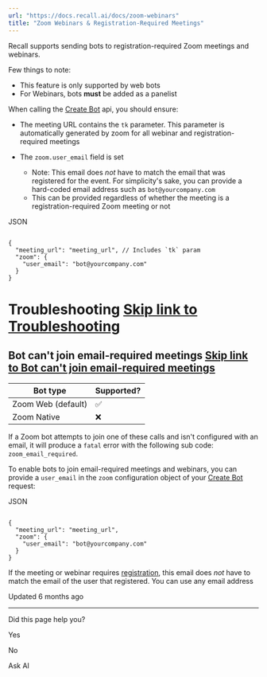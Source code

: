 ```yaml
---
url: "https://docs.recall.ai/docs/zoom-webinars"
title: "Zoom Webinars & Registration-Required Meetings"
---
```


Recall supports sending bots to registration-required Zoom meetings and webinars.

Few things to note:

- This feature is only supported by web bots
- For Webinars, bots **must** be added as a panelist

When calling the [Create Bot](https://docs.recall.ai/reference/bot_create) api, you should ensure:

- The meeting URL contains the `tk` parameter. This parameter is automatically generated by zoom for all webinar and registration-required meetings
- The `zoom.user_email` field is set

  - Note: This email does _not_ have to match the email that was registered for the event. For simplicity's sake, you can provide a hard-coded email address such as `bot@yourcompany.com`
  - This can be provided regardless of whether the meeting is a registration-required Zoom meeting or not

JSON

```rdmd-code lang-json theme-light

{
  "meeting_url": "meeting_url", // Includes `tk` param
  "zoom": {
    "user_email": "bot@yourcompany.com"
  }
}

```

# Troubleshooting   [Skip link to Troubleshooting](https://docs.recall.ai/docs/zoom-webinars\#troubleshooting)

## Bot can't join email-required meetings   [Skip link to Bot can't join email-required meetings](https://docs.recall.ai/docs/zoom-webinars\#bot-cant-join-email-required-meetings)

| Bot type | Supported? |
| --- | --- |
| Zoom Web (default) | ✅ |
| Zoom Native | ❌ |

If a Zoom bot attempts to join one of these calls and isn't configured with an email, it will produce a `fatal` error with the following sub code: `zoom_email_required`.

To enable bots to join email-required meetings and webinars, you can provide a `user_email` in the `zoom` configuration object of your [Create Bot](https://docs.recall.ai/reference/bot_create) request:

JSON

```rdmd-code lang-json theme-light

{
  "meeting_url": "meeting_url",
  "zoom": {
    "user_email": "bot@yourcompany.com"
  }
}

```

If the meeting or webinar requires [registration](https://docs.recall.ai/docs/registration-required-meetings-webinars), this email does _not_ have to match the email of the user that registered. You can use any email address

Updated 6 months ago

* * *

Did this page help you?

Yes

No

Ask AI
